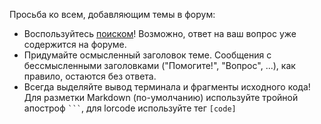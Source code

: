 Просьба ко всем, добавляющим темы в форум:                                                                                                                        

* Воспользуйтесь [поиском](/search.jsp)! Возможно, ответ на ваш вопрос уже содержится на форуме.                                               
* Придумайте осмысленный заголовок теме. Сообщения с бессмысленными заголовками 
  ("Помогите!", "Вопрос", ...), как правило, остаются без ответа.
* Всегда выделяйте вывод терминала и фрагменты исходного кода! Для разметки Markdown (по-умолчанию) используйте 
  тройной апостроф `` ``` ``, для lorcode используйте тег `[code]`